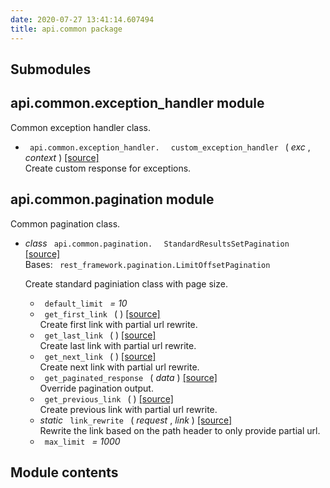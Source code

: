```yaml
---
date: 2020-07-27 13:41:14.607494
title: api.common package
---
```

<div id="api-common-package" class="section">


<div id="submodules" class="section">

## Submodules

</div>

<div id="module-api.common.exception_handler" class="section">

<span id="api-common-exception-handler-module"> </span>

## api.common.exception\_handler module

Common exception handler class.

  - `  api.common.exception_handler.  ` `  custom_exception_handler  `
    <span class="sig-paren"> ( </span> *<span class="n"> exc </span>* ,
    *<span class="n"> context </span>* <span class="sig-paren"> )
    </span> [<span class="viewcode-link"> \[source\]
    </span>](../../_modules/api/common/exception_handler/#custom_exception_handler)  
    Create custom response for exceptions.

</div>

<div id="module-api.common.pagination" class="section">

<span id="api-common-pagination-module"> </span>

## api.common.pagination module

Common pagination class.

  - *class* `  api.common.pagination.  ` `  StandardResultsSetPagination
     ` [<span class="viewcode-link"> \[source\]
    </span>](../../_modules/api/common/pagination/#StandardResultsSetPagination)  
    Bases: `  rest_framework.pagination.LimitOffsetPagination  `
    
    Create standard paginiation class with page size.
    
      - `  default_limit  ` *= 10*
    
    <!-- end list -->
    
      - `  get_first_link  ` <span class="sig-paren"> ( </span>
        <span class="sig-paren"> ) </span> [<span class="viewcode-link">
        \[source\]
        </span>](../../_modules/api/common/pagination/#StandardResultsSetPagination.get_first_link)  
        Create first link with partial url rewrite.
    
    <!-- end list -->
    
      - `  get_last_link  ` <span class="sig-paren"> ( </span>
        <span class="sig-paren"> ) </span> [<span class="viewcode-link">
        \[source\]
        </span>](../../_modules/api/common/pagination/#StandardResultsSetPagination.get_last_link)  
        Create last link with partial url rewrite.
    
    <!-- end list -->
    
      - `  get_next_link  ` <span class="sig-paren"> ( </span>
        <span class="sig-paren"> ) </span> [<span class="viewcode-link">
        \[source\]
        </span>](../../_modules/api/common/pagination/#StandardResultsSetPagination.get_next_link)  
        Create next link with partial url rewrite.
    
    <!-- end list -->
    
      - `  get_paginated_response  ` <span class="sig-paren"> ( </span>
        *<span class="n"> data </span>* <span class="sig-paren"> )
        </span> [<span class="viewcode-link"> \[source\]
        </span>](../../_modules/api/common/pagination/#StandardResultsSetPagination.get_paginated_response)  
        Override pagination output.
    
    <!-- end list -->
    
      - `  get_previous_link  ` <span class="sig-paren"> ( </span>
        <span class="sig-paren"> ) </span> [<span class="viewcode-link">
        \[source\]
        </span>](../../_modules/api/common/pagination/#StandardResultsSetPagination.get_previous_link)  
        Create previous link with partial url rewrite.
    
    <!-- end list -->
    
      - *static* `  link_rewrite  ` <span class="sig-paren"> ( </span>
        *<span class="n"> request </span>* , *<span class="n"> link
        </span>* <span class="sig-paren"> ) </span>
        [<span class="viewcode-link"> \[source\]
        </span>](../../_modules/api/common/pagination/#StandardResultsSetPagination.link_rewrite)  
        Rewrite the link based on the path header to only provide
        partial url.
    
    <!-- end list -->
    
      - `  max_limit  ` *= 1000*

</div>

<div id="module-api.common" class="section">

<span id="module-contents"> </span>

## Module contents

</div>

</div>